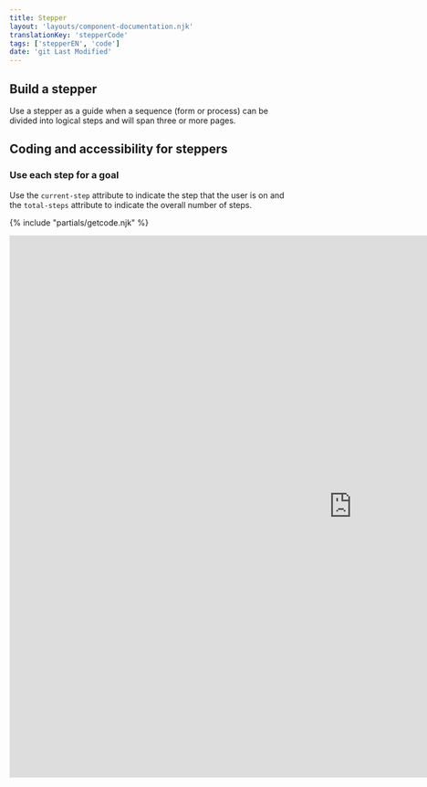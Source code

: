```yaml
---
title: Stepper
layout: 'layouts/component-documentation.njk'
translationKey: 'stepperCode'
tags: ['stepperEN', 'code']
date: 'git Last Modified'
---
```


## Build a stepper

Use a stepper as a guide when a sequence (form or process) can be divided into logical steps and will span three or more pages.

## Coding and accessibility for steppers

### Use each step for a goal

Use the `current-step` attribute to indicate the step that the user is on and the `total-steps` attribute to indicate the overall number of steps.

{% include "partials/getcode.njk" %}

<iframe
  title="Overview of gcds-stepper properties and events."
  src="https://cds-snc.github.io/gcds-components/iframe.html?viewMode=docs&demo=true&singleStory=true&id=components-stepper--events-properties"
  width="1200"
  height="950"
  style="display: block; margin: 0 auto;"
  frameBorder="0"
  allow="clipboard-write"
></iframe>
